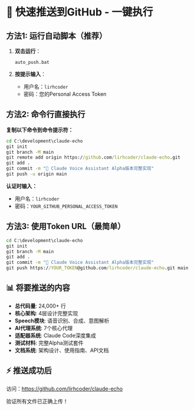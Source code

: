 # 🚀 快速推送到GitHub - 一键执行

## 方法1: 运行自动脚本（推荐）

1. **双击运行**：
   ```
   auto_push.bat
   ```

2. **按提示输入**：
   - 用户名：`lirhcoder`
   - 密码：您的Personal Access Token

## 方法2: 命令行直接执行

**复制以下命令到命令提示符：**

```cmd
cd C:\development\claude-echo
git init
git branch -M main
git remote add origin https://github.com/lirhcoder/claude-echo.git
git add .
git commit -m "🎉 Claude Voice Assistant Alpha版本完整实现"
git push -u origin main
```

**认证时输入：**
- 用户名：`lirhcoder`
- 密码：`YOUR_GITHUB_PERSONAL_ACCESS_TOKEN`

## 方法3: 使用Token URL（最简单）

```cmd
cd C:\development\claude-echo
git init
git branch -M main
git add .
git commit -m "🎉 Claude Voice Assistant Alpha版本完整实现"
git push https://YOUR_TOKEN@github.com/lirhcoder/claude-echo.git main
```

## 📊 将要推送的内容

- **总代码量**: 24,000+ 行
- **核心架构**: 4层设计完整实现
- **Speech模块**: 语音识别、合成、意图解析
- **AI代理系统**: 7个核心代理
- **适配器系统**: Claude Code深度集成
- **测试材料**: 完整Alpha测试套件
- **文档系统**: 架构设计、使用指南、API文档

## ⚡ 推送成功后

访问：https://github.com/lirhcoder/claude-echo

验证所有文件已正确上传！